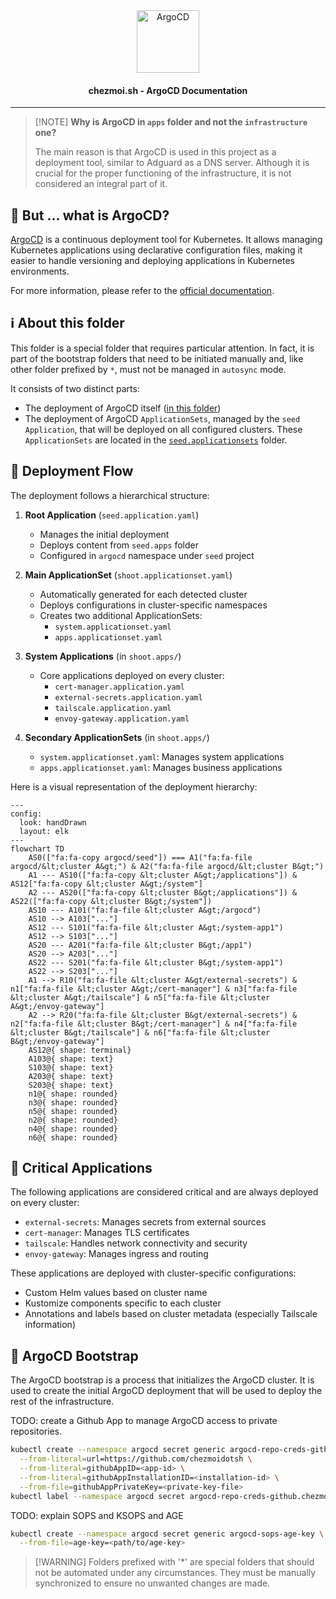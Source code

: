 <div align="center">
  <img src="../../../../../docs/assets/icons/apps/argo-cd.svg" alt="ArgoCD" width="100" height="100">
</div>

<h4 align="center">chezmoi.sh - ArgoCD Documentation</h4>

***

> \[!NOTE]
> **Why is ArgoCD in `apps` folder and not the `infrastructure` one?**
>
> The main reason is that ArgoCD is used in this project as a deployment tool, similar to Adguard as a DNS server. Although it is crucial for the proper functioning of the infrastructure, it is not considered an integral part of it.

## 🐙 But ... what is ArgoCD?

[ArgoCD](https://argo-cd.readthedocs.io/en/stable/) is a continuous deployment tool for Kubernetes. It allows managing Kubernetes applications using declarative configuration files, making it easier to handle versioning and deploying applications in Kubernetes environments.

For more information, please refer to the [official documentation](https://argo-cd.readthedocs.io/en/stable/).

## ℹ️ About this folder

This folder is a special folder that requires particular attention. In fact, it is part of the bootstrap folders that need to be initiated manually and, like other folder prefixed by `*`, must not be managed in `autosync` mode.

It consists of two distinct parts:

* The deployment of ArgoCD itself ([in this folder](.))
* The deployment of ArgoCD `ApplicationSets`, managed by the `seed` `Application`, that will be deployed on all configured clusters. These `ApplicationSets` are located in the [`seed.applicationsets`](seed.apps) folder.

## 🔄 Deployment Flow

The deployment follows a hierarchical structure:

1. **Root Application** (`seed.application.yaml`)
   * Manages the initial deployment
   * Deploys content from `seed.apps` folder
   * Configured in `argocd` namespace under `seed` project

2. **Main ApplicationSet** (`shoot.applicationset.yaml`)
   * Automatically generated for each detected cluster
   * Deploys configurations in cluster-specific namespaces
   * Creates two additional ApplicationSets:
     * `system.applicationset.yaml`
     * `apps.applicationset.yaml`

3. **System Applications** (in `shoot.apps/`)
   * Core applications deployed on every cluster:
     * `cert-manager.application.yaml`
     * `external-secrets.application.yaml`
     * `tailscale.application.yaml`
     * `envoy-gateway.application.yaml`

4. **Secondary ApplicationSets** (in `shoot.apps/`)
   * `system.applicationset.yaml`: Manages system applications
   * `apps.applicationset.yaml`: Manages business applications

Here is a visual representation of the deployment hierarchy:

```mermaid
---
config:
  look: handDrawn
  layout: elk
---
flowchart TD
    AS0(["fa:fa-copy argocd/seed"]) === A1("fa:fa-file argocd/&lt;cluster A&gt;") & A2("fa:fa-file argocd/&lt;cluster B&gt;")
    A1 --- AS10(["fa:fa-copy &lt;cluster A&gt;/applications"]) & AS12["fa:fa-copy &lt;cluster A&gt;/system"]
    A2 --- AS20(["fa:fa-copy &lt;cluster B&gt;/applications"]) & AS22(["fa:fa-copy &lt;cluster B&gt;/system"])
    AS10 --- A101("fa:fa-file &lt;cluster A&gt;/argocd")
    AS10 --> A103["..."]
    AS12 --- S101("fa:fa-file &lt;cluster A&gt;/system-app1")
    AS12 --> S103["..."]
    AS20 --- A201("fa:fa-file &lt;cluster B&gt;/app1")
    AS20 --> A203["..."]
    AS22 --- S201("fa:fa-file &lt;cluster B&gt;/system-app1")
    AS22 --> S203["..."]
    A1 --> R10("fa:fa-file &lt;cluster A&gt/external-secrets") & n1["fa:fa-file &lt;cluster A&gt;/cert-manager"] & n3["fa:fa-file &lt;cluster A&gt;/tailscale"] & n5["fa:fa-file &lt;cluster A&gt;/envoy-gateway"]
    A2 --> R20("fa:fa-file &lt;cluster B&gt/external-secrets") & n2["fa:fa-file &lt;cluster B&gt;/cert-manager"] & n4["fa:fa-file &lt;cluster B&gt;/tailscale"] & n6["fa:fa-file &lt;cluster B&gt;/envoy-gateway"]
    AS12@{ shape: terminal}
    A103@{ shape: text}
    S103@{ shape: text}
    A203@{ shape: text}
    S203@{ shape: text}
    n1@{ shape: rounded}
    n3@{ shape: rounded}
    n5@{ shape: rounded}
    n2@{ shape: rounded}
    n4@{ shape: rounded}
    n6@{ shape: rounded}
```

## 🔑 Critical Applications

The following applications are considered critical and are always deployed on every cluster:

* `external-secrets`: Manages secrets from external sources
* `cert-manager`: Manages TLS certificates
* `tailscale`: Handles network connectivity and security
* `envoy-gateway`: Manages ingress and routing

These applications are deployed with cluster-specific configurations:

* Custom Helm values based on cluster name
* Kustomize components specific to each cluster
* Annotations and labels based on cluster metadata (especially Tailscale information)

## 🚀 ArgoCD Bootstrap

The ArgoCD bootstrap is a process that initializes the ArgoCD cluster. It is used to create the initial ArgoCD deployment that will be used to deploy the rest of the infrastructure.

TODO: create a Github App to manage ArgoCD access to private repositories.

```bash
kubectl create --namespace argocd secret generic argocd-repo-creds-github.chezmoi-sh \
  --from-literal=url=https://github.com/chezmoidotsh \
  --from-literal=githubAppID=<app-id> \
  --from-literal=githubAppInstallationID=<installation-id> \
  --from-file=githubAppPrivateKey=<private-key-file>
kubectl label --namespace argocd secret argocd-repo-creds-github.chezmoi-sh argocd.argoproj.io/secret-type=repo-creds
```

TODO: explain SOPS and KSOPS and AGE

```bash
kubectl create --namespace argocd secret generic argocd-sops-age-key \
  --from-file=age-key=<path/to/age-key>
```

> \[!WARNING]
> Folders prefixed with '\*' are special folders that should not be automated under any circumstances. They must be manually synchronized to ensure no unwanted changes are made.
